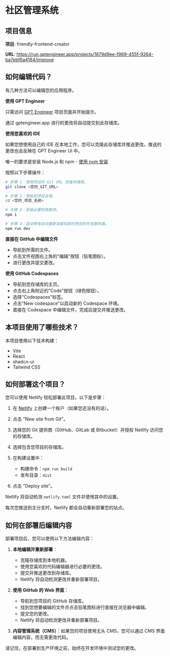 # 社区管理系统

## 项目信息

**项目**: friendly-frontend-creator

**URL**: https://run.gptengineer.app/projects/1679d9ee-f969-455f-9264-ba7ebf6a4164/improve

## 如何编辑代码？

有几种方法可以编辑您的应用程序。

**使用 GPT Engineer**

只需访问 [GPT Engineer](https://gptengineer.app/projects/1679d9ee-f969-455f-9264-ba7ebf6a4164/improve) 项目页面并开始提示。

通过 gptengineer.app 进行的更改将自动提交到此存储库。

**使用您喜欢的 IDE**

如果您想使用自己的 IDE 在本地工作，您可以克隆此存储库并推送更改。推送的更改也会反映在 GPT Engineer UI 中。

唯一的要求是安装 Node.js 和 npm - [使用 nvm 安装](https://github.com/nvm-sh/nvm#installing-and-updating)

按照以下步骤操作：

```sh
# 步骤 1：使用项目的 Git URL 克隆存储库。
git clone <您的_GIT_URL>

# 步骤 2：导航到项目目录。
cd <您的_项目_名称>

# 步骤 3：安装必要的依赖项。
npm i

# 步骤 4：启动带有自动重新加载和即时预览的开发服务器。
npm run dev
```

**直接在 GitHub 中编辑文件**

- 导航到所需的文件。
- 点击文件视图右上角的"编辑"按钮（铅笔图标）。
- 进行更改并提交更改。

**使用 GitHub Codespaces**

- 导航到您存储库的主页。
- 点击右上角附近的"Code"按钮（绿色按钮）。
- 选择"Codespaces"标签。
- 点击"New codespace"以启动新的 Codespace 环境。
- 直接在 Codespace 中编辑文件，完成后提交并推送更改。

## 本项目使用了哪些技术？

本项目使用以下技术构建：

- Vite
- React
- shadcn-ui
- Tailwind CSS

## 如何部署这个项目？

您可以使用 Netlify 轻松部署此项目。以下是步骤：

1. 在 [Netlify](https://www.netlify.com/) 上创建一个账户（如果您还没有的话）。

2. 点击 "New site from Git"。

3. 选择您的 Git 提供商（GitHub、GitLab 或 Bitbucket）并授权 Netlify 访问您的存储库。

4. 选择包含您项目的存储库。

5. 在构建设置中：
   - 构建命令：`npm run build`
   - 发布目录：`dist`

6. 点击 "Deploy site"。

Netlify 将自动检测 `netlify.toml` 文件并使用其中的设置。

每次您推送到主分支时，Netlify 都会自动重新部署您的站点。

## 如何在部署后编辑内容

部署项目后，您可以使用以下方法编辑内容：

1. **本地编辑并重新部署**：
   - 克隆存储库到本地机器。
   - 使用您喜欢的代码编辑器进行必要的更改。
   - 提交并推送更改到存储库。
   - Netlify 将自动检测更改并重新部署项目。

2. **使用 GitHub 的 Web 界面**：
   - 导航到您项目的 GitHub 存储库。
   - 找到您想要编辑的文件并点击铅笔图标进行直接在浏览器中编辑。
   - 提交您的更改。
   - Netlify 将自动检测更改并重新部署项目。

3. **内容管理系统（CMS）**：如果您的项目使用无头 CMS，您可以通过 CMS 界面编辑内容，而无需更改代码。

请记住，在部署到生产环境之前，始终在开发环境中测试您的更改。
